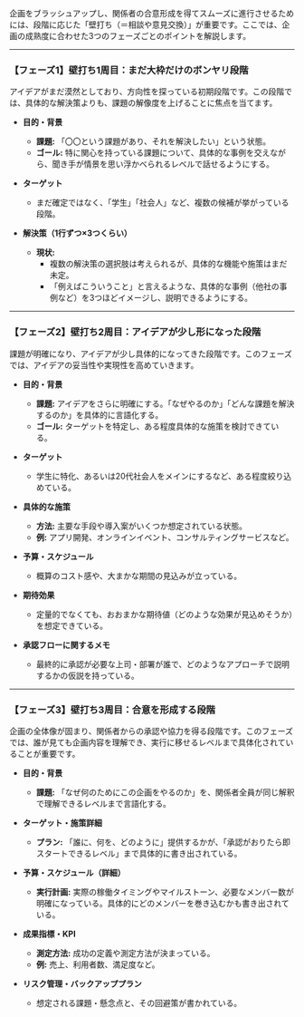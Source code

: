 

企画をブラッシュアップし、関係者の合意形成を得てスムーズに進行させるためには、段階に応じた「壁打ち（＝相談や意見交換）」が重要です。ここでは、企画の成熟度に合わせた3つのフェーズごとのポイントを解説します。

---

### **【フェーズ1】壁打ち1周目：まだ大枠だけのボンヤリ段階**

アイデアがまだ漠然としており、方向性を探っている初期段階です。この段階では、具体的な解決策よりも、課題の解像度を上げることに焦点を当てます。

- **目的・背景**
    
    - **課題:** 「〇〇という課題があり、それを解決したい」という状態。
    - **ゴール:** 特に関心を持っている課題について、具体的な事例を交えながら、聞き手が情景を思い浮かべられるレベルで話せるようにする。
- **ターゲット**
    
    - まだ確定ではなく、「学生」「社会人」など、複数の候補が挙がっている段階。
- **解決策（1行ずつ×3つくらい）**
    
    - **現状:**
        - 複数の解決策の選択肢は考えられるが、具体的な機能や施策はまだ未定。
        - 「例えばこういうこと」と言えるような、具体的な事例（他社の事例など）を3つほどイメージし、説明できるようにする。

---

### **【フェーズ2】壁打ち2周目：アイデアが少し形になった段階**

課題が明確になり、アイデアが少し具体的になってきた段階です。このフェーズでは、アイデアの妥当性や実現性を高めていきます。

- **目的・背景**
    
    - **課題:** アイデアをさらに明確にする。「なぜやるのか」「どんな課題を解決するのか」を具体的に言語化する。
    - **ゴール:** ターゲットを特定し、ある程度具体的な施策を検討できている。
- **ターゲット**
    
    - 学生に特化、あるいは20代社会人をメインにするなど、ある程度絞り込めている。
- **具体的な施策**
    
    - **方法:** 主要な手段や導入案がいくつか想定されている状態。
    - **例:** アプリ開発、オンラインイベント、コンサルティングサービスなど。
- **予算・スケジュール**
    
    - 概算のコスト感や、大まかな期間の見込みが立っている。
- **期待効果**
    
    - 定量的でなくても、おおまかな期待値（どのような効果が見込めそうか）を想定できている。
- **承認フローに関するメモ**
    
    - 最終的に承認が必要な上司・部署が誰で、どのようなアプローチで説明するかの仮説を持っている。

---

### **【フェーズ3】壁打ち3周目：合意を形成する段階**

企画の全体像が固まり、関係者からの承認や協力を得る段階です。このフェーズでは、誰が見ても企画内容を理解でき、実行に移せるレベルまで具体化されていることが重要です。

- **目的・背景**
    
    - **課題:** 「なぜ何のためにこの企画をやるのか」を、関係者全員が同じ解釈で理解できるレベルまで言語化する。
- **ターゲット・施策詳細**
    
    - **プラン:** 「誰に、何を、どのように」提供するかが、「承認がおりたら即スタートできるレベル」まで具体的に書き出されている。
- **予算・スケジュール（詳細）**
    
    - **実行計画:** 実際の稼働タイミングやマイルストーン、必要なメンバー数が明確になっている。具体的にどのメンバーを巻き込むかも書き出されている。
- **成果指標・KPI**
    
    - **測定方法:** 成功の定義や測定方法が決まっている。
    - **例:** 売上、利用者数、満足度など。
- **リスク管理・バックアッププラン**
    
    - 想定される課題・懸念点と、その回避策が書かれている。